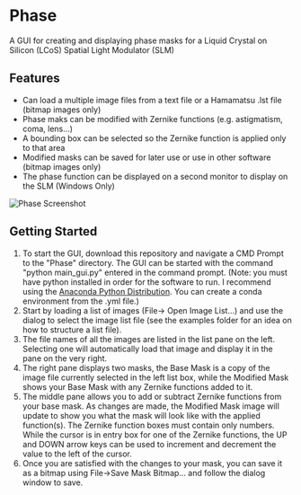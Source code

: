 # Phase
A GUI for creating and displaying phase masks for a Liquid Crystal on Silicon (LCoS) Spatial Light Modulator (SLM)

## Features
* Can load a multiple image files from a text file or a Hamamatsu .lst file (bitmap images only)
* Phase maks can be modified with Zernike functions (e.g. astigmatism, coma, lens...)
* A bounding box can be selected so the Zernike function is applied only to that area
* Modified masks can be saved for later use or use in other software (bitmap images only)
* The phase function can be displayed on a second monitor to display on the SLM (Windows Only)

![Phase Screenshot](https://i.imgur.com/Zq2KUgC.png)

## Getting Started
1. To start the GUI, download this repository and navigate a CMD Prompt to the "Phase" directory. The GUI can be started with the command "python main_gui.py" entered in the command prompt. (Note: you must have python installed in order for the software to run. I recommend using the [Anaconda Python Distribution](https://store.continuum.io/cshop/anaconda/). You can create a conda environment from the .yml file.)
2. Start by loading a list of images (File-> Open Image List...) and use the dialog to select the image list file (see the examples folder for an idea on how to structure a list file). 
3. The file names of all the images are listed in the list pane on the left. Selecting one will automatically load that image and display it in the pane on the very right.
4. The right pane displays two masks, the Base Mask is a copy of the image file currently selected in the left list box, while the Modified Mask shows your Base Mask with any Zernike functions added to it.
5. The middle pane allows you to add or subtract Zernike functions from your base mask. As changes are made, the Modified Mask image will update to show you what the mask will look like with the applied function(s). The Zernike function boxes must contain only numbers. While the cursor is in entry box for one of the Zernike functions, the UP and DOWN arrow keys can be used to increment and decrement the value to the left of the cursor.
6. Once you are satisfied with the changes to your mask, you can save it as a bitmap using File->Save Mask Bitmap... and follow the dialog window to save.
